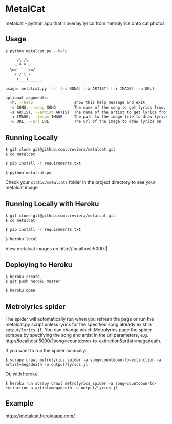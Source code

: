 # MetalCat

metalcat - python app that'll overlay lyrics from metrolyrics onto cat photos

## Usage
```sh
$ python metalcat.py --help

     /\ /\    
    > ^ ^ <
  \m/  `  \m/
    \ / \ /
     (___)______

usage: metalcat.py [-h] [-s SONG] [-a ARTIST] [-i IMAGE] [-u URL]

optional arguments:
  -h, --help                  show this help message and exit
  -s SONG, --song SONG        The name of the song to get lyrics from, with dashes instead of spaces
  -a ARTIST, --artist ARTIST  The name of the artist to get lyrics from, with dashes instead of spaces
  -i IMAGE, --image IMAGE     The path to the image file to draw lyrics on
  -u URL, --url URL           The url of the image to draw lyrics on

```

## Running Locally

```sh
$ git clone git@github.com:creviera/metalcat.git
$ cd metalcat

$ pip install -r requirements.txt

$ python metalcat.py
```

Check your `static/metalcats` folder in the project directory to see your metalcat image

## Running Locally with Heroku

```sh
$ git clone git@github.com:creviera/metalcat.git
$ cd metalcat

$ pip install -r requirements.txt

$ heroku local
```

View metalcat images on http://localhost:5000 :metal:

## Deploying to Heroku

```sh
$ heroku create
$ git push heroku master

$ heroku open
```

## Metrolyrics spider

The spider will automatically run when you refresh the page or run the metalcat.py script unless lyrics for the specified song already exist in `output/lyrics.jl`. You can change which Metrolyrics page the spider scrapes by specifying the song and artist in the url parameters, e.g. http://localhost:5000/?song=countdown-to-extinction&artist=megadeath. 

If you want to run the spider manually:

```
$ scrapy crawl metrolyrics_spider -a song=countdown-to-extinction -a artist=megadeath -o output/lyrics.jl
```

Or, with heroku:

```
$ heroku run scrapy crawl metrolyrics_spider -a song=countdown-to-extinction-a artist=megadeath -o output/lyrics.jl
```

## Example

https://metalcat.herokuapp.com/

